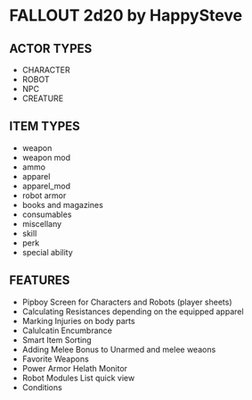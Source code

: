 # FALLOUT 2d20 by HappySteve

## ACTOR TYPES

-   CHARACTER
-   ROBOT
-   NPC
-   CREATURE

## ITEM TYPES

-   weapon
-   weapon mod
-   ammo
-   apparel
-   apparel_mod
-   robot armor
-   books and magazines
-   consumables
-   miscellany
-   skill
-   perk
-   special ability

## FEATURES

-   Pipboy Screen for Characters and Robots (player sheets)
-   Calculating Resistances depending on the equipped apparel
-   Marking Injuries on body parts
-   Calulcatin Encumbrance
-   Smart Item Sorting
-   Adding Melee Bonus to Unarmed and melee weaons
-   Favorite Weapons
-   Power Armor Helath Monitor
-   Robot Modules List quick view
-   Conditions
